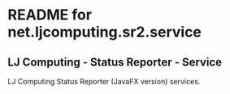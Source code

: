 README for net.ljcomputing.sr2.service
============================================

LJ Computing - Status Reporter - Service
-----------------------------------------------

LJ Computing Status Reporter (JavaFX version) services.
